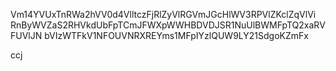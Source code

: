 Vm14YVUxTnRWa2hVV0d4VlltczFjRlZyVlRGVmJGcHlWV3RPVlZKclZqVlVi
RnByWVZaS2RHVkdUbFpTCmJFWXpWWHBDVDJSR1NuUlBWMFpTQ2xaRVFUVlJN
bVIzWTFkV1NFOUVNRXREYms1MFpIYzlQUW9LY21SdgoKZmFx

ccj